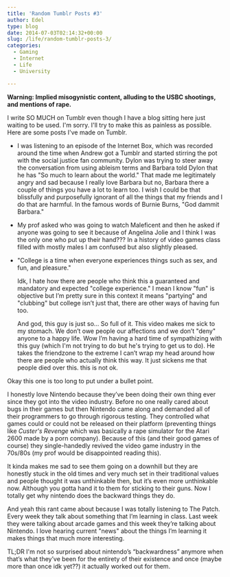 ```yaml
---
title: 'Random Tumblr Posts #3'
author: Edel
type: blog
date: 2014-07-03T02:14:32+00:00
slug: /life/random-tumblr-posts-3/
categories:
  - Gaming
  - Internet
  - Life
  - University

---
```

**Warning: Implied misogynistic content, alluding to the USBC shootings, and mentions of rape.**

I write SO MUCH on Tumblr even though I have a blog sitting here just waiting to be used. I'm sorry. I'll try to make this as painless as possible. Here are some posts I've made on Tumblr.

  * I was listening to an episode of the Internet Box, which was recorded around the time when Andrew got a Tumblr and started stirring the pot with the social justice fan community. Dylon was trying to steer away the conversation from using ableism terms and Barbara told Dylon that he has "So much to learn about the world." That made me legitimately angry and sad because I really love Barbara but no, Barbara there a couple of things you have a lot to learn too. I wish I could be that blissfully and purposefully ignorant of all the things that my friends and I do that are harmful. In the famous words of Burnie Burns, "God dammit Barbara."
  * My prof asked who was going to watch Maleficent and then he asked if anyone was going to see it because of Angelina Jolie and I think I was the only one who put up their hand??? In a history of video games class filled with mostly males I am confused but also slightly pleased.
  * "College is a time when everyone experiences things such as sex, and fun, and pleasure."
  
    Idk, I hate how there are people who think this a guaranteed and mandatory and expected "college experience." I mean I know "fun" is objective but I’m pretty sure in this context it means "partying" and "clubbing" but college isn’t just that, there are other ways of having fun too.
  
    And god, this guy is just so… So full of it. This video makes me sick to my stomach. We don’t owe people our affections and we don’t "deny" anyone to a happy life. Wow I’m having a hard time of sympathizing with this guy (which I'm not trying to do but he's trying to get us to do). He takes the friendzone to the extreme I can’t wrap my head around how there are people who actually think this way. It just sickens me that people died over this. this is not ok.

Okay this one is too long to put under a bullet point.

I honestly love Nintendo because they’ve been doing their own thing ever since they got into the video industry. Before no one really cared about bugs in their games but then Nintendo came along and demanded all of their programmers to go through rigorous testing. They controlled what games could or could not be released on their platform (preventing things like _Custer's Revenge_ which was basically a rape simulator for the Atari 2600 made by a porn company). Because of this (and their good games of course) they single-handedly revived the video game industry in the 70s/80s (my prof would be disappointed reading this).

It kinda makes me sad to see them going on a downhill but they are honestly stuck in the old times and very much set in their traditional values and people thought it was unthinkable then, but it’s even more unthinkable now. Although you gotta hand it to them for sticking to their guns. Now I totally get why nintendo does the backward things they do.

And yeah this rant came about because I was totally listening to The Patch. Every week they talk about something that I’m learning in class. Last week they were talking about arcade games and this week they’re talking about Nintendo. I love hearing current "news" about the things I’m learning it makes things that much more interesting.

TL;DR I'm not so surprised about nintendo’s “backwardness” anymore when that’s what they’ve been for the entirety of their existence and once (maybe more than once idk yet??) it actually worked out for them.


